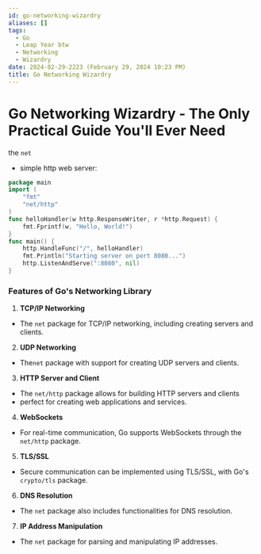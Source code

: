 ```yaml
---
id: go-networking-wizardry
aliases: []
tags:
  - Go
  - Leap Year btw
  - Networking
  - Wizardry
date: 2024-02-29-2223 (February 29, 2024 10:23 PM)
title: Go Networking Wizardry
---
```


# Go Networking Wizardry - The Only Practical Guide You'll Ever Need
the `net`

- simple http web server:
```go
package main
import (
    "fmt"
    "net/http"
)
func helloHandler(w http.ResponseWriter, r *http.Request) {
    fmt.Fprintf(w, "Hello, World!")
}
func main() {
    http.HandleFunc("/", helloHandler)
    fmt.Println("Starting server on port 8080...")
    http.ListenAndServe(":8080", nil)
}
```

### Features of Go's Networking Library
1. **TCP/IP Networking**
- The `net` package for TCP/IP networking, including creating servers and clients.
2. **UDP Networking**
- The`net` package with support for creating UDP servers and clients.
3. **HTTP Server and Client**
- The `net/http` package allows for building HTTP servers and clients
- perfect for creating web applications and services.
4. **WebSockets**
- For real-time communication, Go supports WebSockets through the `net/http` package.
5. **TLS/SSL**
- Secure communication can be implemented using TLS/SSL, with Go's `crypto/tls` package.
6. **DNS Resolution**
- The `net` package also includes functionalities for DNS
 resolution.
7. **IP Address Manipulation**
- The `net` package for parsing and manipulating IP addresses.

